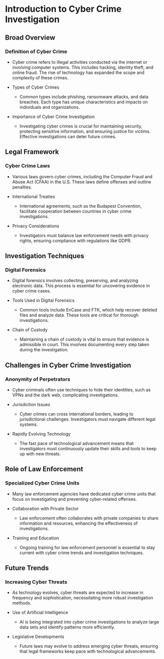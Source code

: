 # Introduction to Cyber Crime Investigation

## Broad Overview

### Definition of Cyber Crime

- Cyber crime refers to illegal activities conducted via the internet or involving computer systems. This includes hacking, identity theft, and online fraud. The rise of technology has expanded the scope and complexity of these crimes.

- Types of Cyber Crimes

	- Common types include phishing, ransomware attacks, and data breaches. Each type has unique characteristics and impacts on individuals and organizations.

- Importance of Cyber Crime Investigation

	- Investigating cyber crimes is crucial for maintaining security, protecting sensitive information, and ensuring justice for victims. Effective investigations can deter future crimes.

## Legal Framework

### Cyber Crime Laws

- Various laws govern cyber crimes, including the Computer Fraud and Abuse Act (CFAA) in the U.S. These laws define offenses and outline penalties.

- International Treaties

	- International agreements, such as the Budapest Convention, facilitate cooperation between countries in cyber crime investigations.

- Privacy Considerations

	- Investigators must balance law enforcement needs with privacy rights, ensuring compliance with regulations like GDPR.

## Investigation Techniques

### Digital Forensics

- Digital forensics involves collecting, preserving, and analyzing electronic data. This process is essential for uncovering evidence in cyber crime cases.

- Tools Used in Digital Forensics

	- Common tools include EnCase and FTK, which help recover deleted files and analyze data. These tools are critical for thorough investigations.

- Chain of Custody

	- Maintaining a chain of custody is vital to ensure that evidence is admissible in court. This involves documenting every step taken during the investigation.

## Challenges in Cyber Crime Investigation

### Anonymity of Perpetrators

- Cyber criminals often use techniques to hide their identities, such as VPNs and the dark web, complicating investigations.

- Jurisdiction Issues

	- Cyber crimes can cross international borders, leading to jurisdictional challenges. Investigators must navigate different legal systems.

- Rapidly Evolving Technology

	- The fast pace of technological advancement means that investigators must continuously update their skills and tools to keep up with new threats.

## Role of Law Enforcement

### Specialized Cyber Crime Units

- Many law enforcement agencies have dedicated cyber crime units that focus on investigating and preventing cyber-related offenses.

- Collaboration with Private Sector

	- Law enforcement often collaborates with private companies to share information and resources, enhancing the effectiveness of investigations.

- Training and Education

	- Ongoing training for law enforcement personnel is essential to stay current with cyber crime trends and investigation techniques.

## Future Trends

### Increasing Cyber Threats

- As technology evolves, cyber threats are expected to increase in frequency and sophistication, necessitating more robust investigation methods.

- Use of Artificial Intelligence

	- AI is being integrated into cyber crime investigations to analyze large data sets and identify patterns more efficiently.

- Legislative Developments

	- Future laws may evolve to address emerging cyber threats, ensuring that legal frameworks keep pace with technological advancements.

